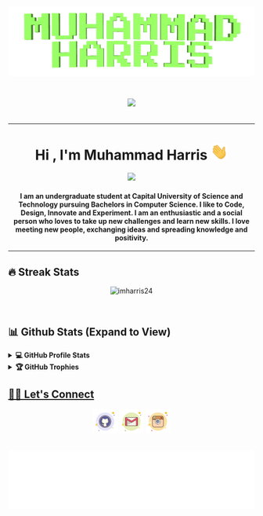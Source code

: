 <h1 align="center">
<img src="https://github.com/imharris24/imharris24/blob/main/Resouces/name2.gif" alt="Muhammad Harris" />
<p align="center">
   <a href="https://count.getloli.com/"><img src="https://count.getloli.com/get/@:imharris24"></a>
</p>
<hr>
<h1 align="center">Hi , I'm Muhammad Harris <img src="https://github.com/imharris24/imharris24/blob/main/Resouces/HandWave.gif" width="35"></h1>
<p align="center">
   <a href="https://github.com/imharris24/imharris24"><img src="https://readme-typing-svg.herokuapp.com?lines=Computer+Science+Student;Future+Full+Stack+Developer;Always%20learning%20new%20things&center=true&width=500&height=50"></a>
</p>	
<h4 align="center">I am an undergraduate student at Capital University of Science and Technology pursuing Bachelors in Computer Science. I like to Code, Design, Innovate and Experiment. I am an enthusiastic and a social person who loves to take up new challenges and learn new skills. I love meeting new people, exchanging ideas and spreading knowledge and positivity.</h4>
<hr>
	
## 🔥 Streak Stats
	
<p align="center"><img src="https://github-readme-streak-stats.herokuapp.com/?user=imharris24&hide_border=true&theme=slateorange&background=FFFFFF00" alt="imharris24"  /></p>
<br/>
	
## 📊 Github Stats (Expand to View) 
	
<details>
   <summary><b>💻 GitHub Profile Stats</b></summary>
   <br/>
   <p align="center">
      <a href="https://github.com/imharris24/"><img alt="Harris's Github Stats" src="https://github-readme-stats.vercel.app/api?username=imharris24&show_icons=true&count_private=true&theme=slateorange&hide_border=true&bg_color=00000000" height="192px"/></a>
      <br/>
      &nbsp;
      <img src="https://github-readme-stats.vercel.app/api/top-langs?username=imharris24&show_icons=true&locale=en&layout=compact&theme=slateorange&hide_border=true&bg_color=00000000" alt="imharris24" height="192px"/>
      <br/>
      <b>Note:</b> Top languages is only a metric of the languages my public code consists of and doesn't reflect experience or skill level.
   </p>
</details>
<details>
   <summary><b>🏆 GitHub Trophies</b></summary>
   <br/>
   <p align="center">
      <a href="https://github.com/imharris24/">
         <img alig src="https://github-profile-trophy.vercel.app/?username=imharris24&no-bg=true&no-frame=true&theme=darkhub&column=6" />
   </p>
</details>
	
## 🙋‍♀️ Let's Connect
	
<p align="center">
<a href="mailto:harris20014@gmail.com"><img src="https://github.com/imharris24/imharris24/blob/main/Resouces/github.png" alt="Gmail"/></a>
<a href="https://github.com/imharris24"><img src="https://github.com/imharris24/imharris24/blob/main/Resouces/gmail.png" alt="GitHub"/></a>
<a href="https://instagram.com/im_harrisg"><img src="https://github.com/imharris24/imharris24/blob/main/Resouces/instagram.png" alt="Instagram"/></a>
</p>
<br/>
<img height="120" alt="Thanks for visiting me" width="100%" src="https://github.com/imharris24/imharris24/blob/main/Resouces/marquee.svg" />
